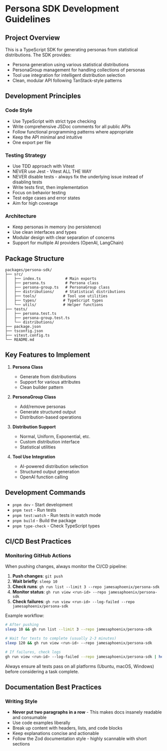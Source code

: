 # Persona SDK Development Guidelines

## Project Overview

This is a TypeScript SDK for generating personas from statistical distributions. The SDK provides:
- Persona generation using various statistical distributions
- PersonaGroup management for handling collections of personas
- Tool use integration for intelligent distribution selection
- Clean, modular API following TanStack-style patterns

## Development Principles

### Code Style
- Use TypeScript with strict type checking
- Write comprehensive JSDoc comments for all public APIs
- Follow functional programming patterns where appropriate
- Keep the API minimal and intuitive
- One export per file

### Testing Strategy
- Use TDD approach with Vitest
- NEVER use Jest - Vitest ALL THE WAY
- NEVER disable tests - always fix the underlying issue instead of disabling tests
- Write tests first, then implementation
- Focus on behavior testing
- Test edge cases and error states
- Aim for high coverage

### Architecture
- Keep personas in memory (no persistence)
- Use clean interfaces and types
- Modular design with clear separation of concerns
- Support for multiple AI providers (OpenAI, LangChain)

## Package Structure

```
packages/persona-sdk/
├── src/
│   ├── index.ts           # Main exports
│   ├── persona.ts         # Persona class
│   ├── persona-group.ts   # PersonaGroup class
│   ├── distributions/     # Statistical distributions
│   ├── tools/            # Tool use utilities
│   ├── types/            # TypeScript types
│   └── utils/            # Helper functions
├── tests/
│   ├── persona.test.ts
│   ├── persona-group.test.ts
│   └── distributions/
├── package.json
├── tsconfig.json
├── vitest.config.ts
└── README.md
```

## Key Features to Implement

1. **Persona Class**
   - Generate from distributions
   - Support for various attributes
   - Clean builder pattern

2. **PersonaGroup Class**
   - Add/remove personas
   - Generate structured output
   - Distribution-based operations

3. **Distribution Support**
   - Normal, Uniform, Exponential, etc.
   - Custom distribution interface
   - Statistical utilities

4. **Tool Use Integration**
   - AI-powered distribution selection
   - Structured output generation
   - OpenAI function calling

## Development Commands

- `pnpm dev` - Start development
- `pnpm test` - Run tests
- `pnpm test:watch` - Run tests in watch mode
- `pnpm build` - Build the package
- `pnpm type-check` - Check TypeScript types

## CI/CD Best Practices

### Monitoring GitHub Actions

When pushing changes, always monitor the CI/CD pipeline:

1. **Push changes**: `git push`
2. **Wait briefly**: `sleep 10`
3. **Check runs**: `gh run list --limit 3 --repo jamesaphoenix/persona-sdk`
4. **Monitor status**: `gh run view <run-id> --repo jamesaphoenix/persona-sdk`
5. **Check failures**: `gh run view <run-id> --log-failed --repo jamesaphoenix/persona-sdk`

Example workflow:
```bash
# After pushing
sleep 10 && gh run list --limit 3 --repo jamesaphoenix/persona-sdk

# Wait for tests to complete (usually 2-3 minutes)
sleep 120 && gh run view <run-id> --repo jamesaphoenix/persona-sdk

# If failures, check logs
gh run view <run-id> --log-failed --repo jamesaphoenix/persona-sdk | head -50
```

Always ensure all tests pass on all platforms (Ubuntu, macOS, Windows) before considering a task complete.

## Documentation Best Practices

### Writing Style
- **Never put two paragraphs in a row** - This makes docs insanely readable and consumable
- Use code examples liberally
- Break up content with headers, lists, and code blocks
- Keep explanations concise and actionable
- Follow the Zod documentation style - highly scannable with short sections